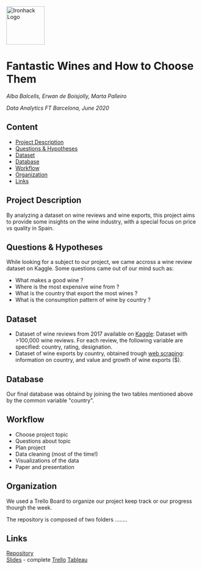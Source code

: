 <img src="https://bit.ly/2VnXWr2" alt="Ironhack Logo" width="100"/>

# Fantastic Wines and How to Choose Them
*Alba Balcells, Erwan de Boisjolly, Marta Palleiro*

*Data Analytics FT Barcelona, June 2020*

## Content
- [Project Description](#project-description)
- [Questions & Hypotheses](#questions-hypotheses)
- [Dataset](#dataset)
- [Database](#database)
- [Workflow](#workflow)
- [Organization](#organization)
- [Links](#links)

## Project Description
By analyzing a dataset on wine reviews and wine exports, this project aims to provide some insights on the wine industry, with a special focus on price vs quality in Spain. 

## Questions & Hypotheses
While looking for a subject to our project, we came accross a wine review dataset on Kaggle. Some questions came out of our mind such as:

- What makes a good wine ?
- Where is the most expensive wine from ?
- What is the country that export the most wines ?
- What is the consumption pattern of wine by country ?


## Dataset
- Dataset of wine reviews from 2017 available on [Kaggle](https://www.kaggle.com/zynicide/wine-reviews): Dataset with >100,000 wine reviews. For each review, the following variable are specified: country, rating, designation.
- Dataset of wine exports by country, obtained trough [web scraping](http://www.worldstopexports.com/wine-exports-country/): information on country, and value and growth of wine exports ($).


## Database
Our final database was obtaind by joining the two tables mentioned above by the common variable "country". 


## Workflow
- Choose project topic
- Questions about topic
- Plan project
- Data cleaning (most of the time!)
- Visualizations of the data
- Paper and presentation

## Organization
We used a Trello Board to organize our project keep track or our progress thourgh the week. 

The repository is composed of two folders ........

## Links

[Repository](https://github.com/ErwanDB/Project-Week-3-Data-Thieves/tree/master/your-project)  
[Slides](https://slides.com/)  - complete
[Trello](https://trello.com/b/kbNCWdlU/project-week-3) 
[Tableau](https://public.tableau.com/profile/alba5402#!/vizhome/Winesdatavisualization/Top5MostExpensiveWines)

